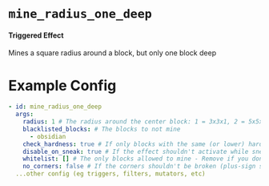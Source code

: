 # `mine_radius_one_deep`
#### Triggered Effect

Mines a square radius around a block, but only one block deep

# Example Config
```yaml
- id: mine_radius_one_deep
  args:
    radius: 1 # The radius around the center block: 1 = 3x3x1, 2 = 5x5x1, etc
    blacklisted_blocks: # The blocks to not mine
      - obsidian
    check_hardness: true # If only blocks with the same (or lower) hardness than the mined block can be broken
    disable_on_sneak: true # If the effect shouldn't activate while sneaking
    whitelist: [] # The only blocks allowed to mine - Remove if you don't want this
    no_corners: false # If the corners shouldn't be broken (plus-sign shape) - Defaults to false
  ...other config (eg triggers, filters, mutators, etc)
```

